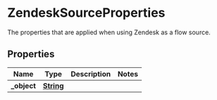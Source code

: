 

# ZendeskSourceProperties

 The properties that are applied when using Zendesk as a flow source. 

## Properties

| Name | Type | Description | Notes |
|------------ | ------------- | ------------- | -------------|
|**_object** | [**String**](String.md) |  |  |



